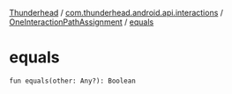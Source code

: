 [Thunderhead](../../index.md) / [com.thunderhead.android.api.interactions](../index.md) / [OneInteractionPathAssignment](index.md) / [equals](./equals.md)

# equals

`fun equals(other: Any?): Boolean`